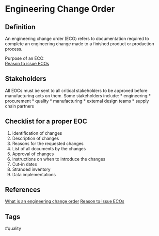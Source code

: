 # Engineering Change Order 

## Definition

An engineering change order (ECO) refers to documentation required to complete an engineering change made to a finished product or production process. 

Purpose of an ECO:  
[Reason to issue ECOs](../202110242330)

## Stakeholders

All EOCs must be sent to all critical stakeholders to be approved before manufacturing acts on them. Some stakeholders include:
	* engineering
	* procurement
	* quality
	* manufacturing
	* external design teams
	* supply chain partners

## Checklist for a proper EOC
1. Identification of changes
2. Description of changes
3. Reasons for the requested changes
4. List of all documents by the changes
5. Approval of changes
6. Instructions on when to introduce the changes
7. Cut-in dates
8. Stranded inventory
9. Data implementations

## References
[What is an engineering change order](https://versae.com/engineering-change-order/)
[Reason to issue ECOs](../202110242330)

## Tags
#quality
